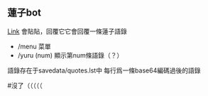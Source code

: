 ## 蓮子bot
[Link](https://t.me/hasuchanbot)
會貼貼，回覆它它會回覆一條蓮子語錄
- /menu 菜單
- /yuru (num) 顯示第num條語錄（？）


語錄存在于savedata/quotes.lst中
每行爲一條base64編碼過後的語錄

#沒了（（（（（